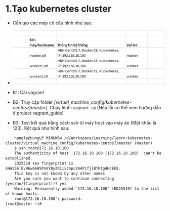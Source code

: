 
# 1.Tạo kubernetes cluster
- Cần tạo các máy có cấu hình như sau:
- ![1.png](img_guide/1.png)

- B1: Cài vagrant
- B2: Truy cập folder _[virtual_machine_config/kubernetes-centos7/master]_. Chạy lệnh: `vagrant up` (Nếu lỗi có thể xem hướng dẫn ở project vagrant_guide)
- B3: Test kết quả bằng cách ssh từ máy host vào máy ảo (Mật khẩu là 123). Kết quả như hình sau:
```shell
    hunglp@HungLP MINGW64 /d/Workspace/Learning/learn-kubernetes-cluster/virtual_machine_config/kubernetes-centos7/master (master)
    $ ssh root@172.16.10.100
    The authenticity of host '172.16.10.100 (172.16.10.100)' can't be established.
    ED25519 key fingerprint is SHA256:Ev96w6AWSPnGYByZRiiv3npc2m4PifjlBTRtg4HCEk8.
    This key is not known by any other names
    Are you sure you want to continue connecting (yes/no/[fingerprint])? yes
    Warning: Permanently added '172.16.10.100' (ED25519) to the list of known hosts.
    root@172.16.10.100's password:
[root@master ~]#
```